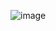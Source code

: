 ![image](https://github.com/11090012/modsen/assets/145377347/3ce3f650-8af1-4cd7-bfc4-5a23b87ba449)

